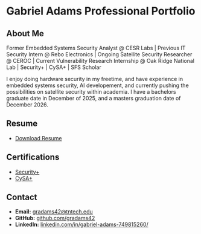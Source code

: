 # Gabriel Adams Professional Portfolio

## About Me
Former Embedded Systems Security Analyst @ CESR Labs | Previous IT Security Intern @ Rebo Electronics | Ongoing Satellite Security Researcher @ CEROC | Current Vulnerability Research Internship @ Oak Ridge National Lab | Security+ | CySA+ | SFS Scholar

I enjoy doing hardware security in my freetime, and have experience in embedded systems security, AI developement, and currently pushing the possibilities on satellite security within academia. I have a bachelors graduate date in December of 2025, and a masters graduation date of December 2026. 

## Resume
- [Download Resume](Adams_Gabriel_Resume.pdf)

## Certifications
- [Security+](CompTIA_Security+_ce_certificate.pdf)
- [CySA+](CompTIA_CySA+_ce_certificate.pdf)
  
## Contact
- **Email:** [gradams42@tntech.edu](mailto:gradams42@tntech.edu)
- **GitHub:** [github.com/gradams42](https://github.com/gradams42)
- **LinkedIn:** [linkedin.com/in/gabriel-adams-749815260/](https://www.linkedin.com/in/gabriel-adams-749815260/)
